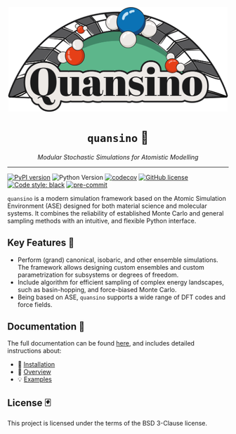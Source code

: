 <div align="center">
  <img src=https://raw.githubusercontent.com/Atomic-Samplers/quansino/refs/heads/main/docs/images/quansino_logo.png width="500"><br>
</div>

<div align="center">
  <h1><code>quansino</code> 🎲</h1>
  <p><i>Modular Stochastic Simulations for Atomistic Modelling</i></p>
</div>

***

[![PyPI version](https://badge.fury.io/py/quansino.svg)](https://badge.fury.io/py/quansino)
![Python Version](https://img.shields.io/pypi/pyversions/quansino)
[![codecov](https://codecov.io/gh/Atomic-Samplers/quansino/branch/main/graph/badge.svg?token=A864UNYUOG)](https://codecov.io/gh/Atomic-Samplers/quansino)
[![GitHub license](https://img.shields.io/github/license/Atomic-Samplers/quansino)](https://github.com/Atomic-Samplers/quansino/blob/main/LICENSE.md)
[![Code style: black](https://img.shields.io/badge/code%20style-black-000000.svg)](https://github.com/psf/black)
[![pre-commit](https://img.shields.io/badge/pre--commit-enabled-brightgreen?logo=pre-commit)](https://github.com/pre-commit/pre-commit)

`quansino` is a modern simulation framework based on the Atomic Simulation Environment (ASE) designed for both material science and molecular systems. It combines the reliability of established Monte Carlo and general sampling methods with an intuitive, and flexible Python interface.

## Key Features 🎰

- Perform (grand) canonical, isobaric, and other ensemble simulations. The framework allows designing custom ensembles and custom parametrization for subsystems or degrees of freedom.
- Include algorithm for efficient sampling of complex energy landscapes, such as basin-hopping, and force-biased Monte Carlo.
- Being based on ASE, `quansino` supports a wide range of DFT codes and force fields.

## Documentation 🎱

The full documentation can be found [here](https://atomic-samplers.github.io/quansino/), and includes detailed instructions about:

- 🔧 [Installation](https://atomic-samplers.github.io/quansino/installation/install.html)
- 📖 [Overview](https://atomic-samplers.github.io/quansino/documentation/overview.html)
- 💡 [Examples](https://atomic-samplers.github.io/quansino/documentation/examples.html)

## License 🃏

This project is licensed under the terms of the BSD 3-Clause license.
